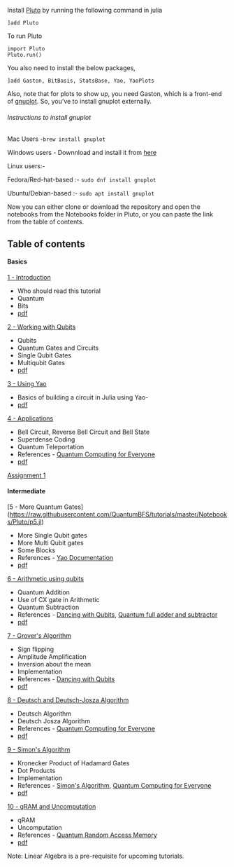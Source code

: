 Install [Pluto](https://github.com/fonsp/Pluto.jl) by running the following command in julia
```
]add Pluto
```
To run Pluto
```
import Pluto
Pluto.run()
```

You also need to install the below packages,

	]add Gaston, BitBasis, StatsBase, Yao, YaoPlots 

Also, note that for plots to show up, you need Gaston, which is a front-end of [gnuplot](http://www.gnuplot.info/). So, you've to install gnuplot externally.

###### Instructions to install gnuplot

Mac Users -` brew install gnuplot `

Windows users -
Downnload and install it from [here](https://sourceforge.net/projects/gnuplot/files/gnuplot/5.2.8/gp528-win64-mingw.exe/download)

Linux users:-

Fedora/Red-hat-based :- ` sudo dnf install gnuplot `

Ubuntu/Debian-based :- ` sudo apt install gnuplot `

Now you can either clone or download the repository and open the notebooks from the Notebooks folder in Pluto, or you can paste the link from the table of contents.

## Table of contents

#### Basics
[1 - Introduction](https://raw.githubusercontent.com/QuantumBFS/tutorials/master/Notebooks/Pluto/p1.jl)
- Who should read this tutorial
- Quantum 
- Bits
- [pdf](https://github.com/QuantumBFS/tutorials/raw/master/Notebooks/pdf/p1.pdf)

[2 - Working with Qubits](https://raw.githubusercontent.com/QuantumBFS/tutorials/master/Notebooks/Pluto/p2.jl)
- Qubits
- Quantum Gates and Circuits
- Single Qubit Gates
- Multiqubit Gates
- [pdf](https://github.com/QuantumBFS/tutorials/raw/master/Notebooks/pdf/p2.pdf)

[3 - Using Yao](https://raw.githubusercontent.com/QuantumBFS/tutorials/master/Notebooks/Pluto/p3.jl)
- Basics of building a circuit in Julia using Yao- 
- [pdf](https://github.com/QuantumBFS/tutorials/raw/master/Notebooks/pdf/p3.pdf)

[4 - Applications](https://raw.githubusercontent.com/QuantumBFS/tutorials/master/Notebooks/Pluto/p4.jl)
- Bell Circuit, Reverse Bell Circuit and Bell State
- Superdense Coding
- Quantum Teleportation
- References - [Quantum Computing for Everyone](https://mitpress.mit.edu/books/quantum-computing-everyone)
- [pdf](https://github.com/QuantumBFS/tutorials/raw/master/Notebooks/pdf/p4.pdf)

[Assignment 1](https://raw.githubusercontent.com/QuantumBFS/tutorials/master/Notebooks/Pluto/a1.jl)

#### Intermediate

[5 - More Quantum Gates]
(https://raw.githubusercontent.com/QuantumBFS/tutorials/master/Notebooks/Pluto/p5.jl)
- More Single Qubit gates
- More Multi Qubit gates
- Some Blocks
- References - [Yao Documentation](https://docs.yaoquantum.org/)
- [pdf](https://github.com/QuantumBFS/tutorials/raw/master/Notebooks/pdf/p5.pdf)

[6 - Arithmetic using qubits](https://raw.githubusercontent.com/QuantumBFS/tutorials/master/Notebooks/Pluto/p6.jl)
- Quantum Addition
- Use of CX gate in Arithmetic
- Quantum Subtraction
- References - [Dancing with Qubits](https://www.oreilly.com/library/view/dancing-with-qubits/9781838827366/), [Quantum full adder and subtractor](https://ieeexplore.ieee.org/document/1047086)
- [pdf](https://github.com/QuantumBFS/tutorials/raw/master/Notebooks/pdf/p7.pdf)

[7 - Grover's Algorithm](https://raw.githubusercontent.com/QuantumBFS/tutorials/master/Notebooks/Pluto/p7.jl)
- Sign flipping
- Amplitude Amplification
- Inversion about the mean
- Implementation
- References - [Dancing with Qubits](https://www.oreilly.com/library/view/dancing-with-qubits/9781838827366/)
- [pdf](https://github.com/QuantumBFS/tutorials/raw/master/Notebooks/pdf/p8.pdf)

[8 - Deutsch and Deutsch-Josza Algorithm](https://raw.githubusercontent.com/QuantumBFS/tutorials/master/Notebooks/Pluto/p8.jl)
- Deutsch Algorithm
- Deutsch Josza Algorithm
- References - [Quantum Computing for Everyone](https://mitpress.mit.edu/books/quantum-computing-everyone)
- [pdf](https://github.com/QuantumBFS/tutorials/raw/master/Notebooks/pdf/p8.pdf)

[9 - Simon's Algorithm](https://raw.githubusercontent.com/QuantumBFS/tutorials/master/Notebooks/Pluto/p9.jl)
- Kronecker Product of Hadamard Gates
- Dot Products
- Implementation
- References - [Simon's Algorithm](https://qiskit.org/textbook/ch-algorithms/simon.html), [Quantum Computing for Everyone](https://mitpress.mit.edu/books/quantum-computing-everyone)
- [pdf](https://github.com/QuantumBFS/tutorials/raw/master/Notebooks/pdf/p9.pdf)

[10 - qRAM and Uncomputation](https://raw.githubusercontent.com/QuantumBFS/tutorials/master/Notebooks/Pluto/p10.jl)
- qRAM
- Uncomputation
- References - [Quantum Random Access Memory](https://arxiv.org/abs/0708.1879)
- [pdf](https://github.com/QuantumBFS/tutorials/raw/master/Notebooks/pdf/p10.pdf)

Note: Linear Algebra is a pre-requisite for upcoming tutorials.

